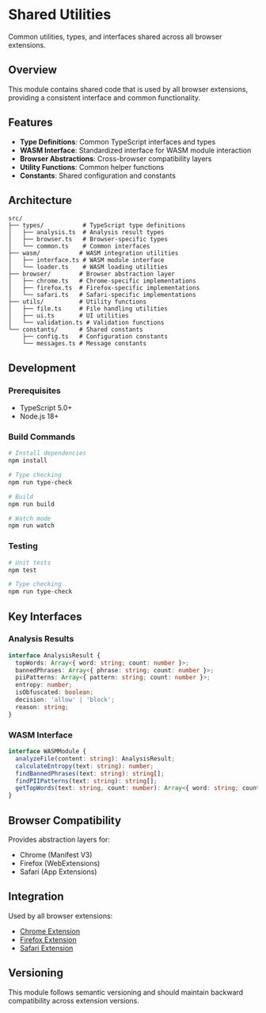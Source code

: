 # Shared Utilities

Common utilities, types, and interfaces shared across all browser extensions.

## Overview

This module contains shared code that is used by all browser extensions, providing a consistent interface and common functionality.

## Features

- **Type Definitions**: Common TypeScript interfaces and types
- **WASM Interface**: Standardized interface for WASM module interaction
- **Browser Abstractions**: Cross-browser compatibility layers
- **Utility Functions**: Common helper functions
- **Constants**: Shared configuration and constants

## Architecture

```
src/
├── types/           # TypeScript type definitions
│   ├── analysis.ts  # Analysis result types
│   ├── browser.ts   # Browser-specific types
│   └── common.ts    # Common interfaces
├── wasm/           # WASM integration utilities
│   ├── interface.ts # WASM module interface
│   └── loader.ts    # WASM loading utilities
├── browser/        # Browser abstraction layer
│   ├── chrome.ts   # Chrome-specific implementations
│   ├── firefox.ts  # Firefox-specific implementations
│   └── safari.ts   # Safari-specific implementations
├── utils/          # Utility functions
│   ├── file.ts     # File handling utilities
│   ├── ui.ts       # UI utilities
│   └── validation.ts # Validation functions
└── constants/      # Shared constants
    ├── config.ts   # Configuration constants
    └── messages.ts # Message constants
```

## Development

### Prerequisites

- TypeScript 5.0+
- Node.js 18+

### Build Commands

```bash
# Install dependencies
npm install

# Type checking
npm run type-check

# Build
npm run build

# Watch mode
npm run watch
```

### Testing

```bash
# Unit tests
npm test

# Type checking
npm run type-check
```

## Key Interfaces

### Analysis Results

```typescript
interface AnalysisResult {
  topWords: Array<{ word: string; count: number }>;
  bannedPhrases: Array<{ phrase: string; count: number }>;
  piiPatterns: Array<{ pattern: string; count: number }>;
  entropy: number;
  isObfuscated: boolean;
  decision: 'allow' | 'block';
  reason: string;
}
```

### WASM Interface

```typescript
interface WASMModule {
  analyzeFile(content: string): AnalysisResult;
  calculateEntropy(text: string): number;
  findBannedPhrases(text: string): string[];
  findPIIPatterns(text: string): string[];
  getTopWords(text: string, count: number): Array<{ word: string; count: number }>;
}
```

## Browser Compatibility

Provides abstraction layers for:
- Chrome (Manifest V3)
- Firefox (WebExtensions)
- Safari (App Extensions)

## Integration

Used by all browser extensions:
- [Chrome Extension](extensions/chrome/README.md)
- [Firefox Extension](extensions/firefox/README.md)
- [Safari Extension](extensions/safari/README.md)

## Versioning

This module follows semantic versioning and should maintain backward compatibility across extension versions.
